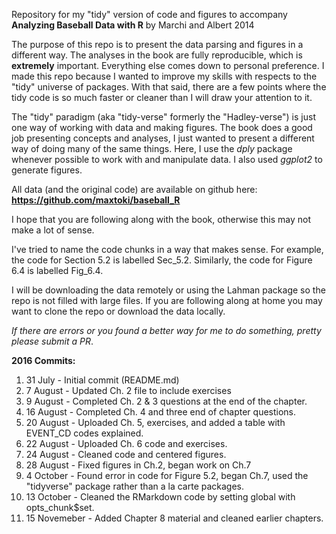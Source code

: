 Repository for my "tidy" version of code and figures to accompany **Analyzing Baseball Data with R** by Marchi and Albert 2014

The purpose of this repo is to present the data parsing and figures in a different way. The analyses in the book are fully reproducible, which is **extremely** important. Everything else comes down to personal preference. I made this repo because I wanted to improve my skills with respects to the "tidy" universe of packages. With that said, there are a few points where the tidy code is so much faster or cleaner than I will draw your attention to it. 

The "tidy" paradigm (aka "tidy-verse" formerly the "Hadley-verse") is just one way of working with data and making figures. The book does a good job presenting concepts and analyses, I just wanted to present a different way of doing many of the same things. Here, I use the *dply* package whenever possible to work with and manipulate data. I also used *ggplot2* to generate figures. 

All data (and the original code) are available on github here: **https://github.com/maxtoki/baseball_R**

I hope that you are following along with the book, otherwise this may not make a lot of sense. 

I've tried to name the code chunks in a way that makes sense. For example, the code for Section 5.2 is labelled Sec_5.2. Similarly, the code for Figure 6.4 is labelled Fig_6.4.

I will be downloading the data remotely or using the Lahman package so the repo is not filled with large files. If you are following along at home you may want to clone the repo or download the data locally. 

*If there are errors or you found a better way for me to do something, pretty please submit a PR*.

**2016 Commits:**

1. 31 July - Initial commit (README.md)
1. 7 August - Updated Ch. 2 file to include exercises
1. 9 August - Completed Ch. 2 & 3 questions at the end of the chapter. 
1. 16 August - Completed Ch. 4 and three end of chapter questions.
1. 20 August - Uploaded Ch. 5, exercises, and added a table with EVENT_CD codes explained. 
1. 22 August - Uploaded Ch. 6 code and exercises.
1. 24 August - Cleaned code and centered figures.
1. 28 August - Fixed figures in Ch.2, began work on Ch.7 
1. 4 October - Found error in code for Figure 5.2, began Ch.7, used the "tidyverse" package rather than a la carte packages.  
1. 13 October - Cleaned the RMarkdown code by setting global with opts_chunk$set.
1. 15 Novemeber - Added Chapter 8 material and cleaned earlier chapters.

